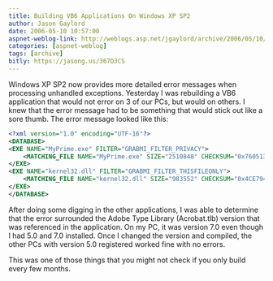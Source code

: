 ```yaml
---
title: Building VB6 Applications On Windows XP SP2
author: Jason Gaylord
date: 2006-05-10 10:57:00
aspnet-weblog-link: http://weblogs.asp.net/jgaylord/archive/2006/05/10/445976.aspx
categories: [aspnet-weblog]
tags: [archive]
bitly: https://jasong.us/367D3CS
---
```


Windows XP SP2 now provides more detailed error messages when processing unhandled exceptions. Yesterday I was rebuilding a VB6 application that would not error on 3 of our PCs, but would on others. I knew that the error message had to be something that would stick out like a sore thumb. The error message looked like this:  
  
```xml
<?xml version="1.0" encoding="UTF-16"?>
<DATABASE>
<EXE NAME="MyPrime.exe" FILTER="GRABMI_FILTER_PRIVACY">
    <MATCHING_FILE NAME="MyPrime.exe" SIZE="2510848" CHECKSUM="0x7605131D" BIN_FILE_VERSION="3.0.0.14" BIN_PRODUCT_VERSION="3.0.0.14" PRODUCT_VERSION="3.00.0014" COMPANY_NAME="United One Resources" PRODUCT_NAME="Real Estate Services Application" FILE_VERSION="3.00.0014" ORIGINAL_FILENAME="MyPrime.exe" INTERNAL_NAME="MyPrime" VERFILEDATEHI="0x0" VERFILEDATELO="0x0" VERFILEOS="0x4" VERFILETYPE="0x1" MODULE_TYPE="WIN32" PE_CHECKSUM="0x270F87" LINKER_VERSION="0x30000" UPTO_BIN_FILE_VERSION="3.0.0.14" UPTO_BIN_PRODUCT_VERSION="3.0.0.14" LINK_DATE="05/05/2006 16:10:08" UPTO_LINK_DATE="05/05/2006 16:10:08" VER_LANGUAGE="English (United States) [0x409]" />
</EXE>
<EXE NAME="kernel32.dll" FILTER="GRABMI_FILTER_THISFILEONLY">
    <MATCHING_FILE NAME="kernel32.dll" SIZE="983552" CHECKSUM="0x4CE79457" BIN_FILE_VERSION="5.1.2600.2180" BIN_PRODUCT_VERSION="5.1.2600.2180" PRODUCT_VERSION="5.1.2600.2180" FILE_DESCRIPTION="Windows NT BASE API Client DLL" COMPANY_NAME="Microsoft Corporation" PRODUCT_NAME="Microsoft® Windows® Operating System" FILE_VERSION="5.1.2600.2180 (xpsp_sp2_rtm.040803-2158)" ORIGINAL_FILENAME="kernel32" INTERNAL_NAME="kernel32" LEGAL_COPYRIGHT="© Microsoft Corporation. All rights reserved." VERFILEDATEHI="0x0" VERFILEDATELO="0x0" VERFILEOS="0x40004" VERFILETYPE="0x2" MODULE_TYPE="WIN32" PE_CHECKSUM="0xFF848" LINKER_VERSION="0x50001" UPTO_BIN_FILE_VERSION="5.1.2600.2180" UPTO_BIN_PRODUCT_VERSION="5.1.2600.2180" LINK_DATE="08/04/2004 07:56:36" UPTO_LINK_DATE="08/04/2004 07:56:36" VER_LANGUAGE="English (United States) [0x409]" />
</EXE>
</DATABASE>
```
  
After doing some digging in the other applications, I was able to determine that the error surrounded the Adobe Type Library (Acrobat.tlb) version that was referenced in the application. On my PC, it was version 7.0 even though I had 5.0 and 7.0 installed. Once I changed the version and compiled, the other PCs with version 5.0 registered worked fine with no errors.  
  
This was one of those things that you might not check if you only build every few months.